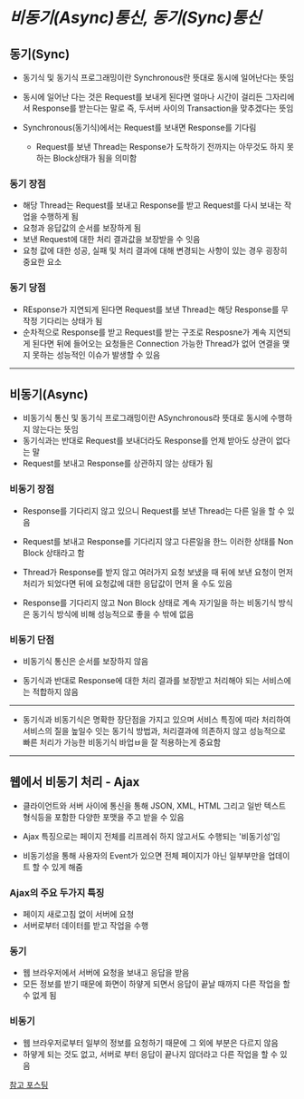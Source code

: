 # _비동기(Async)통신, 동기(Sync)통신_

## 동기(Sync)

- 동기식 및 동기식 프로그래밍이란 Synchronous란 뜻대로 동시에 일어난다는 뜻임
- 동시에 일어난 다는 것은 Request를 보내게 된다면 얼마나 시간이 걸리든 그자리에서 Response를 받는다는 말로 즉, 두서버 사이의 Transaction을 맞추겠다는 뜻임

- Synchronous(동기식)에서는 Request를 보내면 Response를 기다림
  - Request를 보낸 Thread는 Response가 도착하기 전까지는 아무것도 하지 못하는 Block상태가 됨을 의미함

### 동기 장점

- 해당 Thread는 Request를 보내고 Response를 받고 Request를 다시 보내는 작업을 수행하게 됨
- 요청과 응답값의 순서를 보장하게 됨
- 보낸 Request에 대한 처리 결과값을 보장받을 수 잇음
- 요청 값에 대한 성공, 실패 및 처리 결과에 대해 변경되는 사항이 있는 경우 굉장히 중요한 요소

### 동기 당점

- REsponse가 지연되게 된다면 Request를 보낸 Thread는 해당 Response를 무작정 기다리는 상태가 됨
- 순차적으로 Response를 받고 Request를 받는 구조로 Resposne가 계속 지연되게 된다면 뒤에 들어오는 요청들은 Connection 가능한 Thread가 없어 연결을 맺지 못하는 성능적인 이슈가 발생할 수 있음

---

## 비동기(Async)

- 비동기식 통신 및 동기식 프로그래밍이란 ASynchronous라 뜻대로 동시에 수행하지 않는다는 뜻임
- 동기식과는 반대로 Request를 보내더라도 Response를 언제 받아도 상관이 없다는 말
- Request를 보내고 Response를 상관하지 않는 상태가 됨

### 비동기 장점

- Response를 기다리지 않고 있으니 Request를 보낸 Thread는 다른 일을 할 수 있음
- Request를 보내고 Response를 기다리지 않고 다른일을 한느 이러한 상태를 Non Block 상태라고 함

- Thread가 Response를 받지 않고 여러가지 요청 보냈을 때 뒤에 보낸 요청이 먼저 처리가 되었다면 뒤에 요청값에 대한 응답값이 먼저 올 수도 있음

- Response를 기다리지 않고 Non Block 상태로 계속 자기일을 하는 비동기식 방식은 동기식 방식에 비해 성능적으로 좋을 수 밖에 없음

### 비동기 단점

- 비동기식 통신은 순서를 보장하지 않음

- 동기식과 반대로 Response에 대한 처리 결과를 보장받고 처리해야 되는 서비스에는 적합하지 않음

---

- 동기식과 비동기식은 명확한 장단점을 가지고 있으며 서비스 특징에 따라 처리하여 서비스의 질을 높일수 잇는 동기식 방법과, 처리결과에 의존하지 않고 성능적으로 빠른 처리가 가능한 비동기식 바업ㅂ을 잘 적용하는게 중요함

---

## 웹에서 비동기 처리 - Ajax

- 클라이언트와 서버 사이에 통신을 통해 JSON, XML, HTML 그리고 일반 텍스트 형식등을 포함한 다양한 포맷을 주고 받을 수 있음
- Ajax 특징으로는 페이지 전체를 리프레쉬 하지 않고서도 수행되는 '비동기성'임

- 비동기성을 통해 사용자의 Event가 있으면 전체 페이지가 아닌 일부부만을 업데이트 할 수 있게 해줌

### Ajax의 주요 두가지 특징

- 페이지 새로고침 없이 서버에 요청
- 서버로부터 데이터를 받고 작업을 수행

### 동기

- 웹 브라우저에서 서버에 요청을 보내고 응답을 받음
- 모든 정보를 받기 때문에 화면이 하얗게 되면서 응답이 끝날 때까지 다른 작업을 할 수 없게 됨

### 비동기

- 웹 브라우저로부터 일부의 정보를 요청하기 때문에 그 외에 부분은 다르지 않음
- 하얗게 되는 것도 없고, 서버로 부터 응답이 끝나지 않더라고 다른 작업을 할 수 있음

[참고 포스팅](https://inpa.tistory.com/entry/WEB-%F0%9F%8C%90-%EB%B9%84%EB%8F%99%EA%B8%B0Async%ED%86%B5%EC%8B%A0-%EB%8F%99%EA%B8%B0Sync%ED%86%B5%EC%8B%A0)
